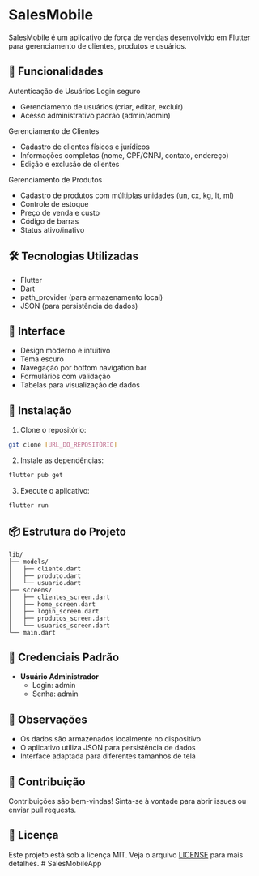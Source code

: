 # SalesMobile

SalesMobile é um aplicativo de força de vendas desenvolvido em Flutter para gerenciamento de clientes, produtos e usuários.

## 🚀 Funcionalidades

Autenticação de Usuários
Login seguro
- Gerenciamento de usuários (criar, editar, excluir)
- Acesso administrativo padrão (admin/admin)

Gerenciamento de Clientes

  - Cadastro de clientes físicos e jurídicos
  - Informações completas (nome, CPF/CNPJ, contato, endereço)
  - Edição e exclusão de clientes

Gerenciamento de Produtos
  - Cadastro de produtos com múltiplas unidades (un, cx, kg, lt, ml)
  - Controle de estoque
  - Preço de venda e custo
  - Código de barras
  - Status ativo/inativo

## 🛠️ Tecnologias Utilizadas

- Flutter
- Dart
- path_provider (para armazenamento local)
- JSON (para persistência de dados)

## 📱 Interface

- Design moderno e intuitivo
- Tema escuro
- Navegação por bottom navigation bar
- Formulários com validação
- Tabelas para visualização de dados

## 🔧 Instalação

1. Clone o repositório:

```bash
git clone [URL_DO_REPOSITÓRIO]
```

2. Instale as dependências:

```bash
flutter pub get
```

3. Execute o aplicativo:

```bash
flutter run
```

## 📦 Estrutura do Projeto

```
lib/
├── models/
│   ├── cliente.dart
│   ├── produto.dart
│   └── usuario.dart
├── screens/
│   ├── clientes_screen.dart
│   ├── home_screen.dart
│   ├── login_screen.dart
│   ├── produtos_screen.dart
│   └── usuarios_screen.dart
└── main.dart
```

## 🔐 Credenciais Padrão

- **Usuário Administrador**
  - Login: admin
  - Senha: admin

## 📝 Observações

- Os dados são armazenados localmente no dispositivo
- O aplicativo utiliza JSON para persistência de dados
- Interface adaptada para diferentes tamanhos de tela

## 🤝 Contribuição

Contribuições são bem-vindas! Sinta-se à vontade para abrir issues ou enviar pull requests.

## 📄 Licença

Este projeto está sob a licença MIT. Veja o arquivo [LICENSE](LICENSE) para mais detalhes.
#   S a l e s M o b i l e A p p 
 
 
